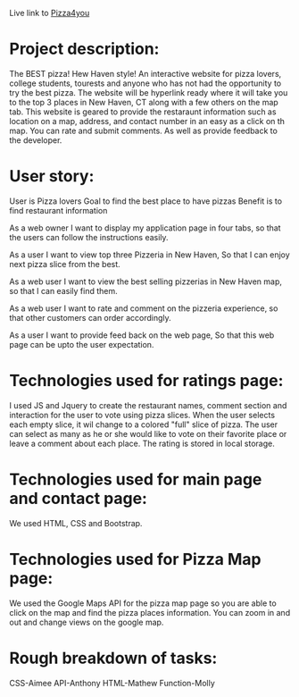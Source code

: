 Live link to <a href="https://pihonak18.github.io/Pizza4you/Pizza%204%20you.html">Pizza4you</a>


# Project description:

The BEST pizza! Hew Haven style! An interactive website for pizza lovers, college students, tourests and anyone who has not had the opportunity to try the best pizza. The website will be hyperlink ready where it will take you to the top 3 places in New Haven, CT along with a few others on the map tab. This website is geared to provide the restaraunt information such as location on a map, address, and contact number in an easy as a click on th map. You can rate and submit comments. As well as provide feedback to the developer.

# User story:

User is Pizza lovers
Goal to find the best place to have pizzas
Benefit is to find restaurant information

As a web owner I want to display my application page in four tabs, so that the users can follow the instructions easily.

As a user I want to view top three Pizzeria in New Haven, So that I can enjoy next pizza slice from the best.

As a web user I want to view the best selling pizzerias in New Haven map, so that I can easily find them.

As a web user I want to rate and comment on the pizzeria experience, so that other customers can order accordingly.

As a user I want to provide feed back on the web page, So that this web page can be upto the user expectation.


# Technologies used for ratings page:

I used JS and Jquery to create the restaurant names, comment section and interaction for the user to vote using pizza slices. When the user selects each empty slice, it wil change to a colored "full" slice of pizza. The user can select as many as he or she would like to vote on their favorite place or leave a comment about each place. The rating is stored in local storage.

# Technologies used for main page and contact page:

We used HTML, CSS and Bootstrap.


# Technologies used for Pizza Map page: 

We used the Google Maps API for the pizza map page so you are able to click on the map and find the pizza places information. You can zoom in and out and change views on the google map.


# Rough breakdown of tasks:

CSS-Aimee
API-Anthony
HTML-Mathew
Function-Molly
